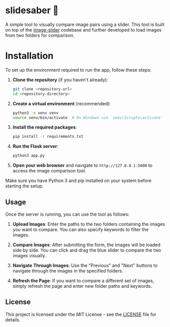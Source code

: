 # slidesaber 🔦

A simple tool to visually compare image pairs using a slider. This tool is built on top of the [image-slider](https://www.w3schools.com/howto/howto_js_image_comparison.asp) codebase and further developed to load images from two folders for comparison.

# Installation
To set up the environment required to run the app, follow these steps:

1. **Clone the repository** (if you haven't already):
   ```bash
   git clone <repository-url>
   cd <repository-directory>
   ```

2. **Create a virtual environment** (recommended):
   ```bash
   python3 -m venv venv
   source venv/bin/activate  # On Windows use `venv\Scripts\activate`
   ```

3. **Install the required packages**:
   ```bash
   pip install -r requirements.txt
   ```

4. **Run the Flask server**:
   ```bash
   python3 app.py
   ```

5. **Open your web browser** and navigate to `http://127.0.0.1:5000` to access the image comparison tool.
   
Make sure you have Python 3 and pip installed on your system before starting the setup.

## Usage
Once the server is running, you can use the tool as follows:

1. **Upload Images**: Enter the paths to the two folders containing the images you want to compare. You can also specify keywords to filter the images.

2. **Compare Images**: After submitting the form, the images will be loaded side by side. You can click and drag the blue slider to compare the two images visually.

3. **Navigate Through Images**: Use the "Previous" and "Next" buttons to navigate through the images in the specified folders.

4. **Refresh the Page**: If you want to compare a different set of images, simply refresh the page and enter new folder paths and keywords.

<!-- ## Contributing
If you would like to contribute to this project, please fork the repository and submit a pull request. Any contributions, bug fixes, or feature requests are welcome! -->

## License
This project is licensed under the MIT License - see the [LICENSE](LICENSE) file for details.